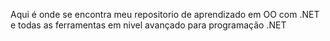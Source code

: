 Aqui é onde se encontra meu repositorio de aprendizado em OO com .NET e todas as ferramentas em nivel avançado para programação .NET
